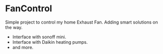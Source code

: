 # FanControl

Simple project to control my home Exhaust Fan.
Adding smart solutions on the way. 
 - Interface with sonoff mini.
 - Interface with Daikin heating pumps.
 - and more.
